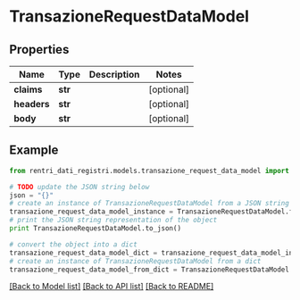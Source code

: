 # TransazioneRequestDataModel


## Properties
Name | Type | Description | Notes
------------ | ------------- | ------------- | -------------
**claims** | **str** |  | [optional] 
**headers** | **str** |  | [optional] 
**body** | **str** |  | [optional] 

## Example

```python
from rentri_dati_registri.models.transazione_request_data_model import TransazioneRequestDataModel

# TODO update the JSON string below
json = "{}"
# create an instance of TransazioneRequestDataModel from a JSON string
transazione_request_data_model_instance = TransazioneRequestDataModel.from_json(json)
# print the JSON string representation of the object
print TransazioneRequestDataModel.to_json()

# convert the object into a dict
transazione_request_data_model_dict = transazione_request_data_model_instance.to_dict()
# create an instance of TransazioneRequestDataModel from a dict
transazione_request_data_model_from_dict = TransazioneRequestDataModel.from_dict(transazione_request_data_model_dict)
```
[[Back to Model list]](../README.md#documentation-for-models) [[Back to API list]](../README.md#documentation-for-api-endpoints) [[Back to README]](../README.md)


